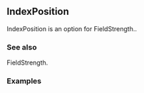 ##  IndexPosition 

IndexPosition is an option for FieldStrength..

###  See also 

FieldStrength.

###  Examples 